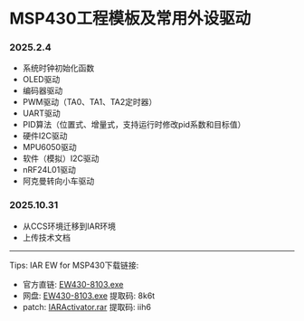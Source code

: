 # MSP430工程模板及常用外设驱动

### 2025.2.4
- 系统时钟初始化函数
- OLED驱动
- 编码器驱动
- PWM驱动（TA0、TA1、TA2定时器）
- UART驱动
- PID算法（位置式、增量式，支持运行时修改pid系数和目标值）
- 硬件I2C驱动
- MPU6050驱动
- 软件（模拟）I2C驱动
- nRF24L01驱动
- 阿克曼转向小车驱动

### 2025.10.31
- 从CCS环境迁移到IAR环境
- 上传技术文档

---

Tips: IAR EW for MSP430下载链接: 
- 官方直链: [EW430-8103.exe](https://netstorage.iar.com/FileStore/STANDARD/001/002/712/EW430-8103.exe)
- 网盘: [EW430-8103.exe](https://pan.baidu.com/s/1NJP3qV7QZwXI3SJ-VgM48g?pwd=8k6t) 提取码: 8k6t
- patch: [IARActivator.rar](https://pan.baidu.com/s/1-k_NQdSjFgD4ExOt7MH4Qw?pwd=iih6) 提取码: iih6
